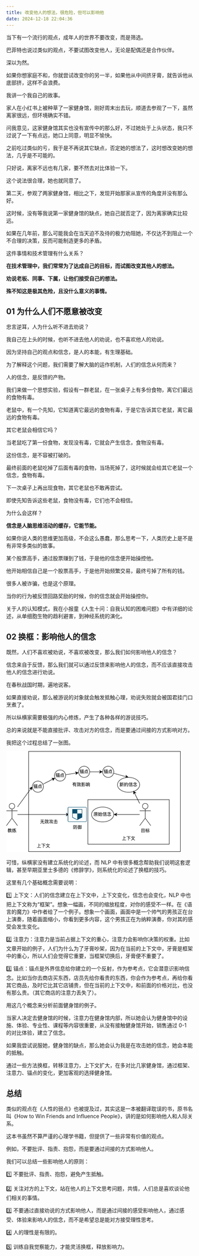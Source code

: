 ```yaml
---
title: 改变他人的想法，很危险，但可以影响他
date: 2024-12-18 22:04:36   
---
```


当下有一个流行的观点，成年人的世界不要改变，而是筛选。

巴菲特也说过类似的观点，不要试图改变他人，无论是配偶还是合作伙伴。

深以为然。

如果你想家庭不和，你就尝试改变你的另一半，如果他从中间挤牙膏，就告诉他从底部挤，这样不会浪费。

我讲一个我自己的故事。

家人在小红书上被种草了一家健身馆，刚好周末出去玩，顺道去参观了一下，虽然离家很远，但环境确实不错。

问我意见，这家健身馆其实也没有宣传中的那么好，不过她处于上头状态，我只不过说了一下有点远，她口上同意，明显不愉快。

之前吃过类似的亏，我于是不再说其它缺点，否定她的想法了，这时想改变她的想法，几乎是不可能的。

只好说，离家不远也有几家，要不然去对比体验一下。

这个说法很合理，她也就同意了。

第二天，参观了两家健身馆，相比之下，发现开始那家从宣传的角度并没有那么好。

这时候，没有等我说第一家健身馆的缺点，她自己就否定了，因为离家确实比较远。

如果在几年前，那么可能我会在当天迫不及待的极力劝阻她，不仅达不到阻止一个不合理的决策，反而可能制造更多的矛盾。

这件事情和技术管理有什么关系？

**在技术管理中，我们常常为了达成自己的目标，而试图改变其他人的想法。**

**劝说老板、同事、下属，让他们接受自己的想法。**

**殊不知这是极其危险，且没什么意义的事情。**

## 01 为什么人们不愿意被改变

忠言逆耳，人为什么听不进去劝说？

我自己在上头的时候，也听不进去他人的劝说，也不喜欢他人的劝说。

因为坚持自己的观点和信念，是人的本能，有生理基础。

为了解释这个问题，我们需要了解大脑的运作机制，人们的信念从何而来？

人的信念，是反馈的产物。

我们来做一个思想实验，假设有一群老鼠，在一张桌子上有多份食物，离它们最远的食物有毒。

老鼠中，有一个先知，它知道离它最远的食物有毒，于是它告诉其它老鼠，离它最远的食物有毒。

其它老鼠会相信它吗？

当老鼠吃了第一份食物，发现没有毒，它就会产生信念，食物没有毒。

这份信念，是不容被打破的。

最终前面的老鼠吃掉了后面有毒的食物，当场死掉了，这时候就会给其它老鼠一个信念，食物有毒。

下一次桌子上再出现食物，其它老鼠也不敢再尝试。

即使先知告诉这些老鼠，食物没有毒，它们也不会相信。

为什么会这样？

**信念是人脑思维活动的缓存，它能节能。**

如果你说人类的思维更加高级，不会这么愚蠢，那么思考一下，人类历史上是不是有非常多类似的故事。

某个股票高手，通过股票赚到了钱，于是他的信念便开始操控他。

他开始相信自己是一个股票高手，于是他开始频繁交易，最终亏掉了所有的钱。

很多人被诈骗，也是这个原理。

当你的行为被反馈回路奖励的时候，你的信念就会开始操控你。

关于人的认知模式，我在小报童《人生十问：自我认知的困难问题》中有详细的论述，从单细胞生物的趋利避害，到神经系统的演化。

## 02 换框：影响他人的信念

既然，人们不喜欢被劝说，不喜欢被改变，那么我们如何影响他人的信念？

信念来自于反馈，那么我们就可以通过反馈来影响他人的信念，而不应该直接攻击他人的信念进行劝说。

在春秋战国时期，遍地说客。

如果直接劝说，那么被游说的对象就会触发抵触心理，劝说失败就会被国君挂门口烹煮了。

所以纵横家需要极强的内心修炼，产生了各种各样的游说技巧。

总的来说就是不能直接批评、攻击对方的信念，而是要通过间接的方式影响对方。

我把这个过程总结了一张图。

![换框](./how-to-influence-people/reframing.drawio.png)

可惜，纵横家没有建立系统化的论述，而 NLP 中有很多概念帮助我们说明这套逻辑，甚至早期亚里士多德的《修辞学》，则系统化的论述了换框的技巧。

这里有几个基础概念需要说明：

1️⃣ 上下文：人们的信念建立在上下文中，上下文变化，信念也会变化，NLP 中也把上下文称为“框架”。想象一幅画，不同的缩放程度，对你的感受不一样。在《语言的魔力》中作者给了一个例子。想象一个画面，画面中是一个帅气的男孩正在台上演奏，随着画面缩小，你看到更多内容，这个男孩正在为纳粹演奏，你对其的感受会发生变化。

2️⃣ 注意力：注意力是当前占据上下文的重心，注意力会影响你决策的权重。比如文章开始的例子，人们为什么为了牙膏吵架，因为在当前的上下文中，牙膏是框架中的重心，所以人们会觉得它重要，当框架切换后，牙膏便不重要了。

3️⃣ 锚点：锚点是外界信息给你建立的一个反射，作为参考点，它会潜意识影响信念。比如当你去商店买东西，店员先给你看贵的东西，你会作为参考点，再给你看其它商品，及时它比其它店铺贵，但在当前的上下文中，和前面的价格对比，也没有那么贵。（其它商店的注意力丢失了）。

用这几个概念来分析前面健身馆的例子。

当家人决定去健身馆的时候，注意力在健身馆内部，所以她会认为健身馆中的设施、体验、专业性、课程等内容很重要，从没有接触健身馆开始，销售通过 0-1 的对比体验，建立了信念。

如果我尝试说服她，健身馆的缺点，那么她会认为我是在攻击她的信念，她会本能的抵触。

通过一些方法换框，转移注意力，上下文扩大，在多对比几家健身馆，通过框架、注意力、锚点的变化，更加客观的选择健身馆。

## 总结

类似的观点在《人性的弱点》也被提及过，其实这是一本被翻译耽误的书，原书名叫《How to Win Friends and Influence People》，讲的是如何影响他人和人际关系。

这本书虽然不算严谨的心理学书籍，但提供了一些非常有价值的观点。

例如，不要批评、指责、抱怨，而是要通过间接的方式影响他人。

我们可以总结一些影响他人的原则：

1️⃣ 不要批评、指责、抱怨，避免产生抵触。

2️⃣ 关注对方的上下文，站在他人的上下文思考问题，共情，人们总是喜欢谈论他们相关的事情。

3️⃣ 不要通过直接劝说的方式影响他人，而是通过间接的感受影响他人，通过感受、体验来影响人的信念，而不是希望总是能对方接受理性思考。

4️⃣ 人的理性是有限的。

5️⃣ 训练自我觉察能力，才能灵活换框，释放影响力。